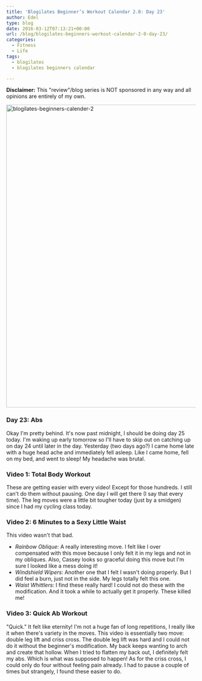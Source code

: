 ```yaml
---
title: 'Blogilates Beginner’s Workout Calendar 2.0: Day 23'
author: Edel
type: blog
date: 2016-03-12T07:13:21+00:00
url: /blog/blogilates-beginners-workout-calendar-2-0-day-23/
categories:
  - Fitness
  - Life
tags:
  - blogilates
  - blogilates beginners calendar

---
```

**Disclaimer:** This "review"/blog series is NOT sponsored in any way and all opinions are entirely of my own.

<a href="http://erzadel.net/blog/wp-content/uploads/2016/02/blogilates-beginners-calender-2.png" rel="attachment wp-att-11076"><img src="http://erzadel.net/blog/wp-content/uploads/2016/02/blogilates-beginners-calender-2-1024x806.png" alt="blogilates-beginners-calender-2" width="1024" height="806" class="alignnone size-large wp-image-11076" srcset="http://erzadel.net/blog/wp-content/uploads/2016/02/blogilates-beginners-calender-2-1024x806.png 1024w, http://erzadel.net/blog/wp-content/uploads/2016/02/blogilates-beginners-calender-2-300x236.png 300w, http://erzadel.net/blog/wp-content/uploads/2016/02/blogilates-beginners-calender-2-768x604.png 768w" sizes="(max-width: 1024px) 100vw, 1024px" /></a>

### Day 23: Abs

Okay I'm pretty behind. It's now past midnight, I should be doing day 25 today. I'm waking up early tomorrow so I'll have to skip out on catching up on day 24 until later in the day. Yesterday (two days ago?) I came home late with a huge head ache and immediately fell asleep. Like I came home, fell on my bed, and went to sleep! My headache was brutal.

### Video 1: Total Body Workout

These are getting easier with every video! Except for those hundreds. I still can't do them without pausing. One day I will get there (I say that every time). The leg moves were a little bit tougher today (just by a smidgen) since I had my cycling class today.

<div class="flex-video">
</div>

### Video 2: 6 Minutes to a Sexy Little Waist

This video wasn't that bad. 

<div class="flex-video">
</div>

  * _Rainbow Oblique:_ A really interesting move. I felt like I over compensated with this move because I only felt it in my legs and not in my obliques. Also, Cassey looks so graceful doing this move but I'm sure I looked like a mess doing it!
  * _Windshield Wipers:_ Another one that I felt I wasn't doing properly. But I did feel a burn, just not in the side. My legs totally felt this one.
  * _Waist Whittlers:_ I find these really hard! I could not do these with the modification. And it took a while to actually get it properly. These killed me!

### Video 3: Quick Ab Workout

"Quick." It felt like eternity! I'm not a huge fan of long repetitions, I really like it when there's variety in the moves. This video is essentially two move: double leg lift and criss cross. The double leg lift was hard and I could not do it without the beginner's modification. My back keeps wanting to arch and create that hollow. When I tried to flatten my back out, I definitely felt my abs. Which is what was supposed to happen! As for the criss cross, I could only do four without feeling pain already. I had to pause a couple of times but strangely, I found these easier to do.

<div class="flex-video">
</div>


